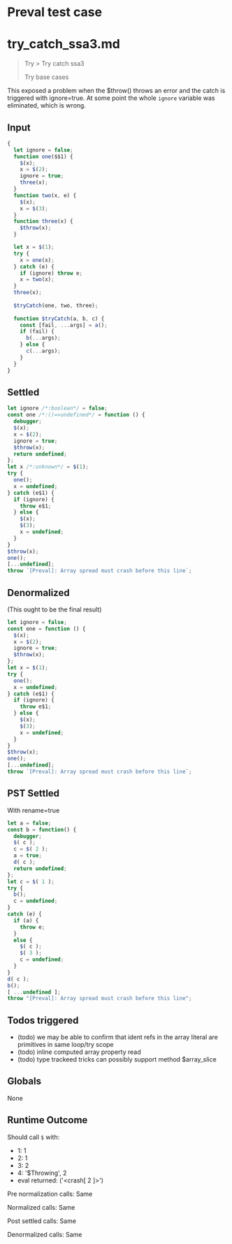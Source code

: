 # Preval test case

# try_catch_ssa3.md

> Try > Try catch ssa3
>
> Try base cases

This exposed a problem when the $throw() throws an error
and the catch is triggered with ignore=true. At some point
the whole `ignore` variable was eliminated, which is wrong.

## Input

`````js filename=intro
{
  let ignore = false;
  function one($$1) {
    $(x);
    x = $(2);
    ignore = true;
    three(x);
  }
  function two(x, e) {
    $(x);
    x = $(3);
  }
  function three(x) {
    $throw(x);
  }

  let x = $(1);
  try {
    x = one(x);
  } catch (e) {
    if (ignore) throw e;
    x = two(x);
  }
  three(x);
  
  $tryCatch(one, two, three);
  
  function $tryCatch(a, b, c) {
    const [fail, ...args] = a();
    if (fail) {
      b(...args);
    } else {
      c(...args);
    }
  }
}
`````


## Settled


`````js filename=intro
let ignore /*:boolean*/ = false;
const one /*:()=>undefined*/ = function () {
  debugger;
  $(x);
  x = $(2);
  ignore = true;
  $throw(x);
  return undefined;
};
let x /*:unknown*/ = $(1);
try {
  one();
  x = undefined;
} catch (e$1) {
  if (ignore) {
    throw e$1;
  } else {
    $(x);
    $(3);
    x = undefined;
  }
}
$throw(x);
one();
[...undefined];
throw `[Preval]: Array spread must crash before this line`;
`````


## Denormalized
(This ought to be the final result)

`````js filename=intro
let ignore = false;
const one = function () {
  $(x);
  x = $(2);
  ignore = true;
  $throw(x);
};
let x = $(1);
try {
  one();
  x = undefined;
} catch (e$1) {
  if (ignore) {
    throw e$1;
  } else {
    $(x);
    $(3);
    x = undefined;
  }
}
$throw(x);
one();
[...undefined];
throw `[Preval]: Array spread must crash before this line`;
`````


## PST Settled
With rename=true

`````js filename=intro
let a = false;
const b = function() {
  debugger;
  $( c );
  c = $( 2 );
  a = true;
  d( c );
  return undefined;
};
let c = $( 1 );
try {
  b();
  c = undefined;
}
catch (e) {
  if (a) {
    throw e;
  }
  else {
    $( c );
    $( 3 );
    c = undefined;
  }
}
d( c );
b();
[ ...undefined ];
throw "[Preval]: Array spread must crash before this line";
`````


## Todos triggered


- (todo) we may be able to confirm that ident refs in the array literal are primitives in same loop/try scope
- (todo) inline computed array property read
- (todo) type trackeed tricks can possibly support method $array_slice


## Globals


None


## Runtime Outcome


Should call `$` with:
 - 1: 1
 - 2: 1
 - 3: 2
 - 4: '$Throwing', 2
 - eval returned: ('<crash[ 2 ]>')

Pre normalization calls: Same

Normalized calls: Same

Post settled calls: Same

Denormalized calls: Same
